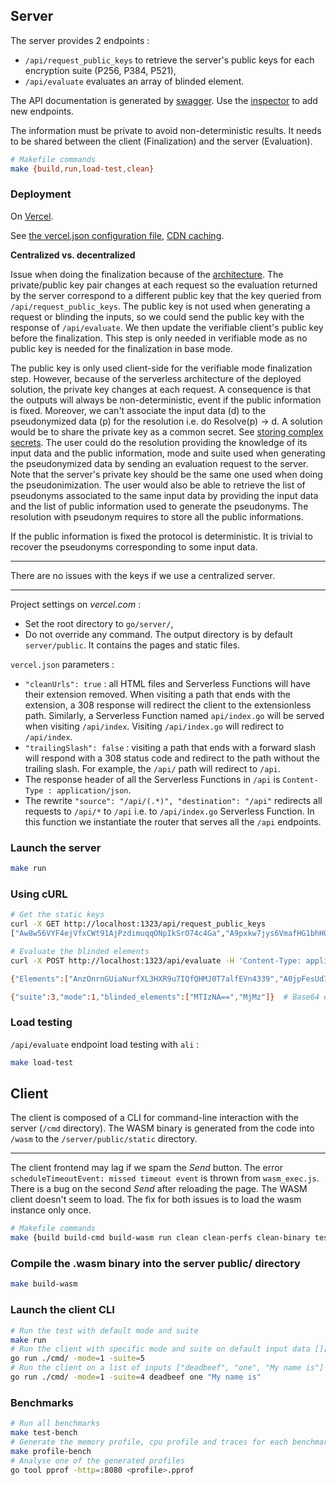 ## Server

The server provides 2 endpoints :
- `/api/request_public_keys` to retrieve the server's public keys for each encryption suite (P256, P384, P521),
- `/api/evaluate` evaluates an array of blinded element.

The API documentation is generated by [swagger](https://app.swaggerhub.com/apis/nclv/ensimag-oprf/). Use the [inspector](https://inspector.swagger.io/builder) to add new endpoints.

The information must be private to avoid non-deterministic results. It needs to be shared between the client (Finalization) and the server (Evaluation).

```bash
# Makefile commands
make {build,run,load-test,clean}
```

### Deployment

On [Vercel](https://vercel.com/nclv/ensimag-oprf).

See [the vercel.json configuration file](https://vercel.com/docs/cli#project-configuration/), [CDN caching](https://vercel.com/docs/concepts/edge-network/caching).

**Centralized vs. decentralized**

Issue when doing the finalization because of the [architecture](https://vercel.com/docs/concepts/functions/conceptual-model). The private/public key pair changes at each request so the evaluation returned by the server correspond to a different public key that the key queried from `/api/request_public_keys`. The public key is not used when generating a request or blinding the inputs, so we could send the public key with the response of `/api/evaluate`. We then update the verifiable client's public key before the finalization. This step is only needed in verifiable mode as no public key is needed for the finalization in base mode.

The public key is only used client-side for the verifiable mode finalization step. However, because of the serverless architecture of the deployed solution, the private key changes at each request. A consequence is that the outputs will always be non-deterministic, event if the public information is fixed. Moreover, we can't associate the input data (d) to the pseudonymized data (p) for the resolution i.e. do Resolve(p) -> d.
A solution would be to share the private key as a common secret. See [storing complex secrets](https://github.com/vercel/vercel/issues/749). The user could do the resolution providing the knowledge of its input data and the public information, mode and suite used when generating the pseudonymized data by sending an evaluation request to the server. Note that the server's private key should be the same one used when doing the pseudonimization. The user would also be able to retrieve the list of pseudonyms associated to the same input data by providing the input data and the list of public information used to generate the pseudonyms. The resolution with pseudonym requires to store all the public informations.

If the public information is fixed the protocol is deterministic. It is trivial to recover the pseudonyms corresponding to some input data.

---

There are no issues with the keys if we use a centralized server.

---

Project settings on _vercel.com_ :
- Set the root directory to `go/server/`,
- Do not override any command. The output directory is by default `server/public`. It contains the pages and static files.

`vercel.json` parameters :
- `"cleanUrls": true` : all HTML files and Serverless Functions will have their extension removed. When visiting a path that ends with the extension, a 308 response will redirect the client to the extensionless path. Similarly, a Serverless Function named `api/index.go` will be served when visiting `/api/index`. Visiting `/api/index.go` will redirect to `/api/index`.
- `"trailingSlash": false` : visiting a path that ends with a forward slash will respond with a 308 status code and redirect to the path without the trailing slash. For example, the `/api/` path will redirect to `/api`. 
- The response header of all the Serverless Functions in `/api` is `Content-Type : application/json`.
- The rewrite `"source": "/api/(.*)", "destination": "/api"` redirects all requests to `/api/*` to `/api` i.e. to `/api/index.go` Serverless Function. In this function we instantiate the router that serves all the `/api` endpoints.

### Launch the server

```bash
make run
```

### Using cURL

```bash
# Get the static keys
curl -X GET http://localhost:1323/api/request_public_keys
["Aw8w56VYF4ejVfxCWt91AjPzdimuqqONpIkSrO74c4Ga","A9pxkw7jys6VmafHG1bhHOCd0b9nakuxZzHgQmDeiN8DtyemjeinyjtSNxdZPI50dQ==","AwF+WC+bWEBW1GT9wownSD7UokFge1BM7OMXAlzx9KgC4B+HMZxKgHN/FMXm9dmHaYUWXEDk4W13w2xwJGAbu1LmGw=="]

# Evaluate the blinded elements
curl -X POST http://localhost:1323/api/evaluate -H 'Content-Type: application/json' -d '{"suite": 3, "mode": 1, "info": "7465737420696e666f", "blinded_elements": [[2, 99, 233, 95, 211, 165, 194, 204, 118, 22, 17, 134, 162, 84, 135, 138, 180, 7, 229, 225, 238, 137, 138, 247, 196, 178, 119, 121, 218, 135, 36, 201, 132],[2, 61, 128, 127, 32, 157, 20, 86, 131, 22, 159, 225, 197, 38, 118, 154, 158, 71, 70, 50, 188, 116, 40, 80, 108, 72, 139, 91, 98, 146, 135, 105, 40]]}' # blinded elements of [][]byte{{0x00}, {0xFF}}

{"Elements":["AnzOnrnGUiaNurfXL3HXR9u7IQfQHMJ0T7alfEVn4339","A0jpFesUdIFhySiR2u9+FKAJSkGCrKyI7X8w7B2GurbA"],"Proof":null}

{"suite":3,"mode":1,"blinded_elements":["MTIzNA==","MjMz"]}  # Base64 encoded strings
```

### Load testing
`/api/evaluate` endpoint load testing with `ali` :

```bash
make load-test
```

## Client

The client is composed of a CLI for command-line interaction with the server (`/cmd` directory). The WASM binary is generated from the code into `/wasm` to the `/server/public/static` directory.

---

The client frontend may lag if we spam the _Send_ button. The error `scheduleTimeoutEvent: missed timeout event` is thrown from `wasm_exec.js`. There is a bug on the second _Send_ after reloading the page. The WASM client doesn't seem to load. The fix for both issues is to load the wasm instance only once.

```bash
# Makefile commands
make {build build-cmd build-wasm run clean clean-perfs clean-binary test-bench profile-bench}
```

### Compile the .wasm binary into the server public/ directory

```bash
make build-wasm
```

### Launch the client CLI

```bash
# Run the test with default mode and suite
make run
# Run the client with specific mode and suite on default input data [][]byte{{0x00}, {0xFF}}
go run ./cmd/ -mode=1 -suite=5
# Run the client on a list of inputs ["deadbeef", "one", "My name is"]
go run ./cmd/ -mode=1 -suite=4 deadbeef one "My name is"
```

### Benchmarks

```bash
# Run all benchmarks
make test-bench
# Generate the memory profile, cpu profile and traces for each benchmarks in perfs/
make profile-bench
# Analyse one of the generated profiles
go tool pprof -http=:8080 <profile>.pprof
```